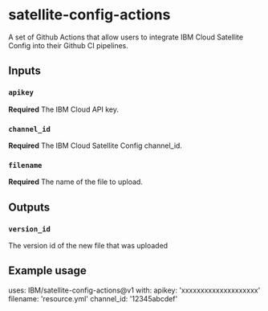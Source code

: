 # satellite-config-actions
A set of Github Actions that allow users to integrate IBM Cloud Satellite Config into their Github CI pipelines.

## Inputs

### `apikey`

**Required** The IBM Cloud API key.

### `channel_id`

**Required** The IBM Cloud Satellite Config channel_id.

### `filename`

**Required** The name of the file to upload.

## Outputs

### `version_id`

The version id of the new file that was uploaded

## Example usage

uses: IBM/satellite-config-actions@v1
with:
  apikey: 'xxxxxxxxxxxxxxxxxxxx'
  filename: 'resource.yml'
  channel_id: '12345abcdef'